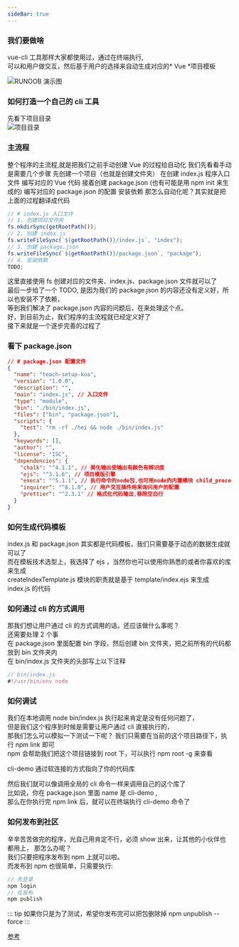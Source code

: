 ```yaml
---
sideBar: true
---
```


### 我们要做啥

vue-cli 工具那样大家都使用过，通过在终端执行,  
可以和用户做交互，然后基于用户的选择来自动生成对应的* Vue *项目模板

![RUNOOB 演示图](https://p6-juejin.byteimg.com/tos-cn-i-k3u1fbpfcp/61f384a5ea7a45df853314502e3ba34f~tplv-k3u1fbpfcp-watermark.image)

### 如何打造一个自己的 cli 工具

先看下项目目录  
![项目目录](https://p6-juejin.byteimg.com/tos-cn-i-k3u1fbpfcp/eb605c86767045729fc6421930e3b845~tplv-k3u1fbpfcp-watermark.image)

### 主流程

整个程序的主流程,就是把我们之前手动创建 Vue 的过程给自动化
我们先看看手动是需要几个步骤
先创建一个项目（也就是创建文件夹）
在创建 index.js 程序入口文件
编写对应的 Vue 代码
接着创建 package.json (也有可能是用 npm init 来生成的)
编写对应的 package.json 的配置
安装依赖
那怎么自动化呢？其实就是把上面的过程翻译成代码

```javascript
// # index.js 入口文件
// 1. 创建项目文件夹
fs.mkdirSync(getRootPath());
// 2. 创建 index.js
fs.writeFileSync(`${getRootPath()}/index.js`, "index");
// 3. 创建 package.json
fs.writeFileSync(`${getRootPath()}/package.json`, "package");
// 4. 安装依赖
TODO;
```

这里直接使用 fs 创建对应的文件夹、index.js、package.json 文件就可以了  
最后一步给了一个 TODO, 是因为我们的 package.json 的内容还没有定义好，所以也安装不了依赖，  
等到我们解决了 package.json 内容的问题后，在来处理这个点。  
好，到目前为止，我们程序的主流程就已经定义好了  
接下来就是一个逐步完善的过程了

### 看下 package.json

```json
// # package.json 配置文件
{
  "name": "teach-setup-koa",
  "version": "1.0.0",
  "description": "",
  "main": "index.js", // 入口文件
  "type": "module",
  "bin": "./bin/index.js",
  "files": ["bin", "package.json"],
  "scripts": {
    "test": "rm -rf ./hei && node ./bin/index.js"
  },
  "keywords": [],
  "author": "",
  "license": "ISC",
  "dependencies": {
    "chalk": "^4.1.1", // 美化输出使输出有颜色有辨识度
    "ejs": "^3.1.6", // 项目模版引擎
    "execa": "^5.1.1", // 执行命令的node包,也可用node的内置模块 child_process
    "inquirer": "^8.1.0", // 用户交互插件用来询问用户的配置
    "prettier": "^2.3.1" // 格式化代码输出,移除空白行
  }
}
```

### 如何生成代码模板

index.js 和 package.json 其实都是代码模板，我们只需要基于动态的数据生成就可以了  
而在模板技术选型上，我选择了 ejs ，当然你也可以使用你熟悉的或者你喜欢的库来生成  
createIndexTemplate.js 模块的职责就是基于 template/index.ejs 来生成 index.js 的代码

### 如何通过 cli 的方式调用

那我们想让用户通过 cli 的方式调用的话，还应该做什么事呢？  
还需要处理 2 个事  
在 package.json 里面配置 bin 字段，然后创建 bin 文件夹，把之前所有的代码都放到 bin 文件夹内  
在 bin/index.js 文件夹的头部写上以下注释

```javascript
// bin/index.js
#!/usr/bin/env node
```

### 如何调试

我们在本地调用 node bin/index.js 执行起来肯定是没有任何问题了，  
但是我们这个程序到时候是需要让用户通过 cli 直接执行的，  
那我们怎么可以模拟一下测试一下呢？
我们只需要在当前的这个项目路径下，执行 npm link 即可  
npm 会帮助我们把这个项目链接到 root 下，可以执行 npm root -g 来查看

cli-demo 通过软连接的方式指向了你的代码库

然后我们就可以像调用全局的 cli 命令一样来调用自己的这个库了  
比如说，你在 package.json 里面 name 是 cli-demo ,  
那么在你执行完 npm link 后，就可以在终端执行 cli-demo 命令了

### 如何发布到社区

辛辛苦苦做完的程序，光自己用肯定不行，必须 show 出来，让其他的小伙伴也都用上，
那怎么办呢？  
我们只要把程序发布到 npm 上就可以啦。  
而发布到 npm 也很简单，只需要执行:

```javascript
// 先登录
npm login
// 在发布
npm publish
```

::: tip
如果你只是为了测试，希望你发布完可以把包删除掉 npm unpublish --force
:::

[参考](https://juejin.cn/post/7051851544391598094/)
